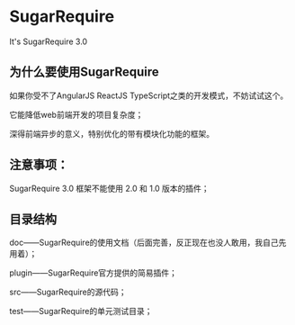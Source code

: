 # SugarRequire

It's SugarRequire 3.0

## 为什么要使用SugarRequire

如果你受不了AngularJS  ReactJS  TypeScript之类的开发模式，不妨试试这个。

它能降低web前端开发的项目复杂度；

深得前端异步的意义，特别优化的带有模块化功能的框架。

## 注意事项：

SugarRequire 3.0 框架不能使用 2.0 和 1.0 版本的插件；

## 目录结构

doc——SugarRequire的使用文档（后面完善，反正现在也没人敢用，我自己先用着）；

plugin——SugarRequire官方提供的简易插件；

src——SugarRequire的源代码；

test——SugarRequire的单元测试目录；